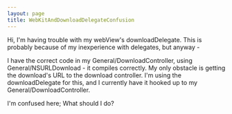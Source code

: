 ```yaml
---
layout: page
title: WebKitAndDownloadDelegateConfusion
---
```




Hi, I'm having trouble with my webView's downloadDelegate. This is probably because of my inexperience with delegates, but anyway -

I have the correct code in my General/DownloadController, using General/NSURLDownload - it compiles correctly. My only obstacle is getting the download's URL to the download controller. I'm using the downloadDelegate for this, and I currently have it hooked up to my General/DownloadController.

I'm confused here; What should I do?
